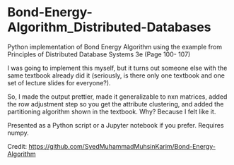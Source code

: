 # Bond-Energy-Algorithm_Distributed-Databases
Python implementation of Bond Energy Algorithm using the example from Principles of Distributed Database Systems 3e (Page 100- 107)

I was going to implement this myself, but it turns out someone else with the same textbook already did it (seriously, is there only one textbook and one set of lecture slides for everyone?). 

So, I made the output prettier, made it generalizable to nxn matrices, added the row adjustment step so you get the attribute clustering, and added the partitioning algorithm shown in the textbook. Why? Because I felt like it.

Presented as a Python script or a Jupyter notebook if you prefer. Requires numpy.

Credit: https://github.com/SyedMuhammadMuhsinKarim/Bond-Energy-Algorithm
